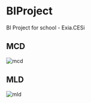 # BIProject
BI Project for school - Exia.CESi

## MCD
![mcd](https://user-images.githubusercontent.com/19567048/42284590-4cd20470-7fad-11e8-95ca-cd4ace1c9672.png)

## MLD
![mld](https://user-images.githubusercontent.com/19567048/42284624-629c6570-7fad-11e8-9caa-79fd93993197.png)
